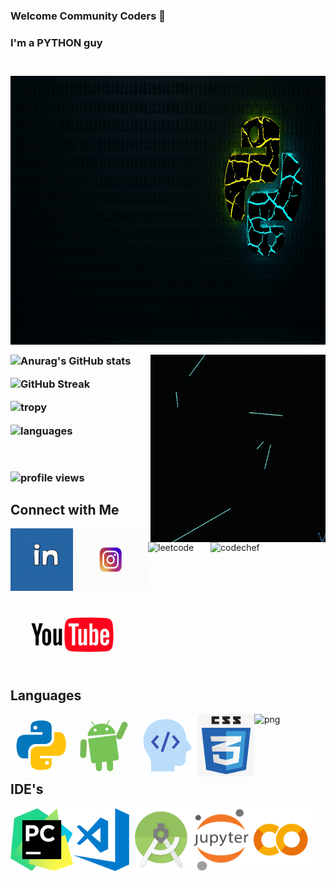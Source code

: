 ### Welcome Community Coders 👋

<p>
  
<h3>I'm a PYTHON guy<h3>
<br>
<img align="top" alt="python" src="https://github.com/BRIAN-THOMAS-02/BRIAN-THOMAS-02/blob/main/python-4785225_1920.jpg" width="1920" height="430">

</p>
  
<p>
<img align="right" alt="gif" src="https://github.com/BRIAN-THOMAS-02/BRIAN-THOMAS-02/blob/main/Aritificial%20%20Intelligence.gif"  width="280" height="300">
</p>

![Anurag's GitHub stats](https://github-readme-stats.vercel.app/api?username=BRIAN-THOMAS-02&hide_border=true&bg_color=135,000000,400040&text_color=ffffff&title_color=00cd00)

  
![GitHub Streak](https://github-readme-streak-stats.herokuapp.com/?user=BRIAN-THOMAS-02&theme=highcontrast&hide_border=true&background=000019&fire=00cd00&ring=00cd00&stroke=ffffff&dates=ffae19)

<p>
<img align="center" alt="tropy" src="https://github-profile-trophy.vercel.app/?username=BRIAN-THOMAS-02&theme=darkhub&&no-bg=true&&margin-w=5" height="240">
</p>

<img align="center" alt="languages" src="https://github-readme-stats.vercel.app/api/top-langs/?username=BRIAN-THOMAS-02&hide=php&theme=cobalt">
  
  
<p>&nbsp;</p> 
  
<img align="center" alt="profile views" src="https://komarev.com/ghpvc/?username=BRIAN-THOMAS-02&style=plastic&color=4c004c">
 
  
<p>
<h2> Connect with Me </h2>

<a href="https://www.linkedin.com/in/brian-daniel-thomas-a34919209/"> <img align="left" alt="linkedin" src="https://github.com/BRIAN-THOMAS-02/BRIAN-THOMAS-02/blob/main/downsign-linked-in.gif" width="100" height="100" target="blank"> </a>

<a href="https://www.instagram.com/_b_r_i_a_n____/"> <img align="left" alt="instagram" src="https://github.com/BRIAN-THOMAS-02/BRIAN-THOMAS-02/blob/main/instagram-old-logo-to-new-logo-gif.gif" width="120" height="100" target="blank"> </a>

<a href="https://leetcode.com/Brian_Daniel_Thomas/"> <img align="left" alt="leetcode" src="https://user-images.githubusercontent.com/87309254/179065481-f65134bf-21f4-4577-aa2d-425f253bfedf.png" width="100" height="100" target="blank"> </a>

<a href="https://www.codechef.com/users/brian_thomas">  <img align="left" alt="codechef" src="https://user-images.githubusercontent.com/87309254/179824708-c937f74d-967b-43e5-8c0e-0ddf3adf516d.png" width="150" height="100" target="blank"> </a>

<a href="https://www.youtube.com/channel/UC6Ga7tD7FUK_JX7J8cjOeeQ"> <img algn="right" src="https://github.com/BRIAN-THOMAS-02/BRIAN-THOMAS-02/blob/main/youtube_logo_old_new1.gif" width="200" height="100" target="blank"> </a>

</p>


<p>
  
<h2>Languages</h2>

<img align="left" alt="gif" src="https://github.com/BRIAN-THOMAS-02/BRIAN-THOMAS-02/blob/main/icons8-python.gif" width="100" height="100">

<img align="left" alt="gif" src="https://github.com/BRIAN-THOMAS-02/BRIAN-THOMAS-02/blob/main/Android.gif" width="100" height="100">

<img align="left" alt="gif" src="https://github.com/BRIAN-THOMAS-02/BRIAN-THOMAS-02/blob/main/icons8-developer%201.gif" width="100" height="100">

<img align="left" alt="gif" src="https://github.com/BRIAN-THOMAS-02/BRIAN-THOMAS-02/blob/main/CSS.png" width="90" height="100">

<img align="left" alt="png" src="https://user-images.githubusercontent.com/87309254/179066450-8c57c085-f1e8-472f-af0f-60eae250d568.png" width="90" height="100">

<p>&nbsp;</p> 
</p>

<p>&nbsp;</p> 

<p>
<br />
<h2>IDE's</h2>

<img align="left" alt="gif" src="https://github.com/BRIAN-THOMAS-02/BRIAN-THOMAS-02/blob/main/PyCharrm.png" width="100" height="100">
  
<img align="left" alt="gif" src="https://github.com/BRIAN-THOMAS-02/BRIAN-THOMAS-02/blob/main/Visual%20Studio%20Code%20121.png" width="90" height="100">

<img align="left" alt="gif" src="https://github.com/BRIAN-THOMAS-02/BRIAN-THOMAS-02/blob/main/Android%20Stuio.png" width="102" height="100">

<img align="left" alt="gif" src="https://github.com/BRIAN-THOMAS-02/BRIAN-THOMAS-02/blob/main/Jupyter%20logo.png" width="90" height="100">

<img align="left" alt="gif" src="https://github.com/BRIAN-THOMAS-02/BRIAN-THOMAS-02/blob/main/Collab.png" width="100" height="100">

</p>  
  
   
